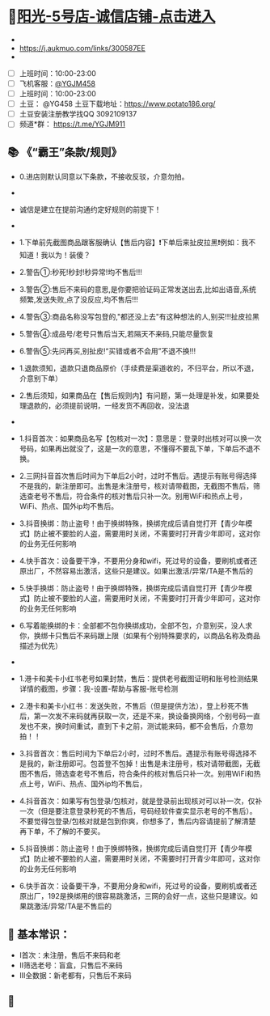 

# 🐾[阳光-5号店-诚信店铺-点击进入](https://j.aukmuo.com/links/300587EE)
-
-  https://j.aukmuo.com/links/300587EE
- 
- [ ] 上班时间：10:00-23:00
- [ ] 飞机客服：[@YGJM458](https://t.me/YGJM458)
- [ ] 上班时间：10:00-23:00
- [ ] 土豆： @YG458 土豆下载地址：https://www.potato186.org/
- [ ] 土豆安装注册教学找QQ 3092109137
- [ ] 频道*群： https://t.me/YGJM911

## 📚 《“霸王”条款/规则》

- 0.进店则默认同意以下条款，不接收反驳，介意勿拍。
- 
- 诚信是建立在提前沟通约定好规则的前提下！
- 
- 1.下单前先截图商品跟客服确认【售后内容】❗️下单后来扯皮拉黑❗️例如：我不知道！我以为！装傻？
- 2.警告①:秒死!秒封!秒异常!均不售后!!!
- 3.警告②:售后不来码的意思,是你要把验证码正常发送出去,比如出语音,系统频繁,发送失败,点了没反应,均不售后!!!
- 4.警告③:商品名称没写包登的,"都还没上去"有这种想法的人,别买!!!扯皮拉黑
- 5.警告④:成品号/老号只售后当天,若隔天不来码,只能尽量恢复
- 6.警告⑤:先问再买,别扯皮!“买错或者不会用”不退不换!!!

- 1.退款须知，退款只退商品原价（手续费是渠道收的，不归平台，所以不退，介意别下单）
- 2.售后须知，如果商品在【售后规则内】有问题，第一处理是补发，如果要处理退款的，必须提前说明，一经发货不再回收，没法退
- 
- 1.抖音首次：如果商品名写【包核对一次】：意思是：登录时出核对可以换一次号码，如果再出就没了，这是一次的意思，不懂得不要乱下单，下单后不退不换。
- 2.三网抖音首次售后时间为下单后2小时，过时不售后。遇提示有账号得选择不是我的，新注册即可。出售是未注册号，核对请带截图，无截图不售后，筛选查老号不售后，符合条件的核对售后只补一次。别用WiFi和热点上号，WiFi、热点、国外ip均不售后。
- 3.抖音换绑：防止盗号！﻿由于换绑特殊，换绑完成后请自觉打开【青少年模式】防止被不要脸的人盗，需要用时关闭，不需要时打开青少年即可，这对你的业务无任何影响
- 4.快手首次：设备要干净，不要用分身和wifi，死过号的设备，要刷机或者还原出厂，不然容易出激活，这些只是建议。如果出激活/异常/TA是不售后的
- 5.快手换绑：防止盗号！﻿由于换绑特殊，换绑完成后请自觉打开【青少年模式】防止被不要脸的人盗，需要用时关闭，不需要时打开青少年即可，这对你的业务无任何影响
- 6.写着能换绑的卡：全部都不包你换绑成功，全部不包，介意别买，没人求你，换绑卡只售后不来码跟上限（如果有个别特殊要求的，以商品名称及商品描述为优先）
- 
- 1.港卡和美卡小红书老号如果封禁，售后：提供老号截图证明和账号检测结果详情的截图，步骤：我-设置-帮助与客服-账号检测
- 2.港卡和美卡小红书：发送失败，不售后（但是提供方法），登上秒死不售后，第一次发不来码就再获取一次，还是不来，换设备换网络，个别号码一直发也不来，换时间重试，直到下卡之前，测试能来码，都不会售后，介意勿拍！！
- 3.抖音首次：售后时间为下单后2小时，过时不售后。遇提示有账号得选择不是我的，新注册即可。包首登不包掉！出售是未注册号，核对请带截图，无截图不售后，筛选查老号不售后，符合条件的核对售后只补一次。别用WiFi和热点上号，WiFi、热点、国外ip均不售后，
- 4.抖音首次：如果写有包登录/包核对，就是登录前出现核对可以补一次，仅补一次（但是要注意登录秒死的不售后，号码经软件查实显示老号的不售后）。不要觉得包登录/包核对就是包到你爽，你想多了，售后内容请提前了解清楚再下单，不了解的不要买。
- 5.抖音换绑：防止盗号！﻿由于换绑特殊，换绑完成后请自觉打开【青少年模式】防止被不要脸的人盗，需要用时关闭，不需要时打开青少年即可，这对你的业务无任何影响
- 6.快手首次：设备要干净，不要用分身和wifi，死过号的设备，要刷机或者还原出厂，192是换绑用的很容易跳激活，三网的会好一点，这些只是建议。如果跳激活/异常/TA是不售后的

## 📝 基本常识：

- Ⅰ首次：未注册，售后不来码和老
- Ⅱ筛选老号：盲盒，只售后不来码
- Ⅲ全数据：新老都有，只售后不来码

## 🧩 
